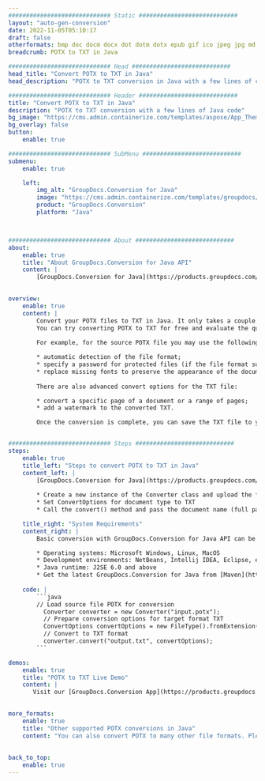 ```yaml
---
############################# Static ############################
layout: "auto-gen-conversion"
date: 2022-11-05T05:10:17
draft: false
otherformats: bmp doc docm docx dot dotm dotx epub gif ico jpeg jpg md odt ott pdf png psd rtf tex tif tiff txt xps
breadcrumb: POTX to TXT in Java

############################# Head ############################
head_title: "Convert POTX to TXT in Java"
head_description: "POTX to TXT conversion in Java with a few lines of code. Convert over 160 file formats using the GroupDocs document conversion API for Java"

############################# Header ############################
title: "Convert POTX to TXT in Java"
description: "POTX to TXT conversion with a few lines of Java code"
bg_image: "https://cms.admin.containerize.com/templates/aspose/App_Themes/V3/images/bg/header1.png"
bg_overlay: false
button:
    enable: true

############################# SubMenu ############################
submenu:
    enable: true

    left:
        img_alt: "GroupDocs.Conversion for Java"
        image: "https://cms.admin.containerize.com/templates/groupdocs/images/product-logos/90x90-noborder/groupdocs-conversion-java.png"
        product: "GroupDocs.Conversion"
        platform: "Java"



############################# About ############################
about:
    enable: true
    title: "About GroupDocs.Conversion for Java API"
    content: |
        [GroupDocs.Conversion for Java](https://products.groupdocs.com/conversion/java/) is an advanced file format conversion API for converting between popular image and document formats such as Microsoft Office, OpenDocument, PDF, HTML, email, CAD. and much more with just a few lines of code. The native API automatically detects the formats of the original documents and offers many options for customizing the converted documents. Along with the function of extracting information from a document, it also supports caching of the conversion results to the local disk by default. However, any type of cache storage can be supported by implementing the appropriate interfaces - Amazon S3, Dropbox, Google Drive, Windows Azure, Reddis, or any others.
    

overview:
    enable: true
    content: |
        Convert your POTX files to TXT in Java. It only takes a couple of lines of Java code on any platform of your choice, such as Windows, Linux, macOS.
        You can try converting POTX to TXT for free and evaluate the quality of the conversion results. Along with simple file conversion scripts, you can try more sophisticated options for loading the POTX source file and storing the TXT output. 
        
        For example, for the source POTX file you may use the following load options:

        * automatic detection of the file format;
        * specify a password for protected files (if the file format supports it);
        * replace missing fonts to preserve the appearance of the document.
        
        There are also advanced convert options for the TXT file:

        * convert a specific page of a document or a range of pages;
        * add a watermark to the converted TXT.

        Once the conversion is complete, you can save the TXT file to your local file path or to any third party storage such as FTP, Amazon S3, Google Drive, Dropbox etc. Please note - to convert POTX to TXT, you do not need to install any additional software, such as MS Office, Open Office, Adobe Acrobat Reader etc.


############################# Steps ############################
steps:
    enable: true
    title_left: "Steps to convert POTX to TXT in Java"
    content_left: |
        [GroupDocs.Conversion for Java](https://products.groupdocs.com/conversion/java/) allows developers to easily convert POTX file to TXT with a few lines of code.
        
        * Create a new instance of the Converter class and upload the file POTX with the full path
        * Set ConvertOptions for document type to TXT
        * Call the convert() method and pass the document name (full path) and format (TXT) as a parameter

    title_right: "System Requirements"
    content_right: |
        Basic conversion with GroupDocs.Conversion for Java API can be done with just a few lines of code. Our APIs are supported on all major platforms and operating systems. Before executing the code below, make sure you have the following prerequisites installed on your system.

        * Operating systems: Microsoft Windows, Linux, MacOS
        * Development environments: NetBeans, Intellij IDEA, Eclipse, etc.
        * Java runtime: J2SE 6.0 and above
        * Get the latest GroupDocs.Conversion for Java from [Maven](https://repository.groupdocs.com/webapp/#/artifacts/browse/tree/General/repo/com/groupdocs/groupdocs-conversion)
         
    code: |
        ```java    
        // Load source file POTX for conversion
          Converter converter = new Converter("input.potx");
          // Prepare conversion options for target format TXT
          ConvertOptions convertOptions = new FileType().fromExtension("txt").getConvertOptions();
          // Convert to TXT format
          converter.convert("output.txt", convertOptions);
        ```

demos:
    enable: true
    title: "POTX to TXT Live Demo"
    content: |
       Visit our [GroupDocs.Conversion App](https://products.groupdocs.app/conversion/family) website and try POTX to TXT conversion now. The free demo has the following benefits
          

more_formats:
    enable: true
    title: "Other supported POTX conversions in Java"
    content: "You can also convert POTX to many other file formats. Please see the list below."
       
       
back_to_top:
    enable: true
---
```

